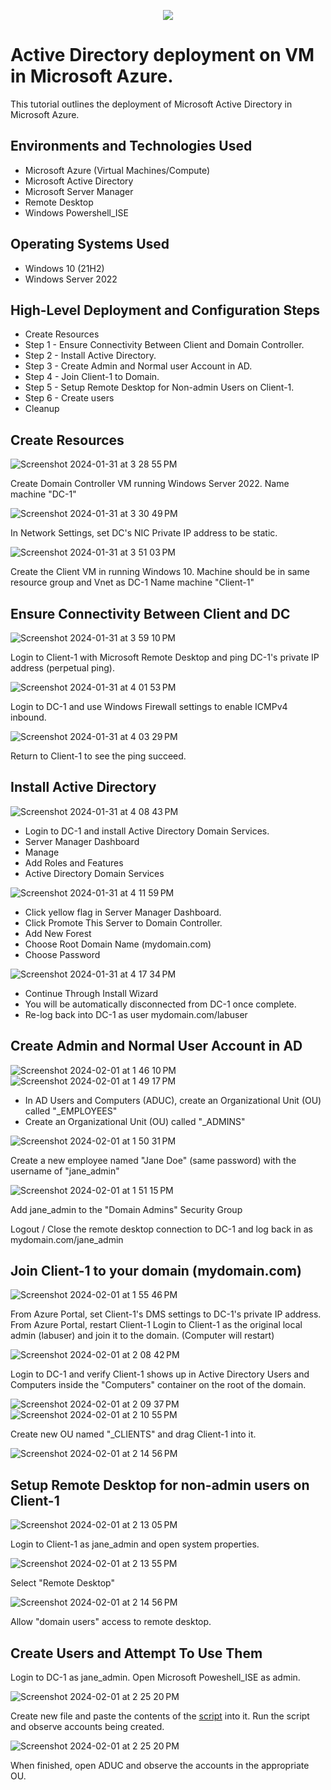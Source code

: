 <p align="center">
<img src=https://logowik.com/content/uploads/images/microsoft-active-directory5035.jpg
</p>

<h1>Active Directory deployment on VM in Microsoft Azure.</h1>

This tutorial outlines the deployment of Microsoft Active Directory in Microsoft Azure. <br />

<h2>Environments and Technologies Used</h2>

- Microsoft Azure (Virtual Machines/Compute)
- Microsoft Active Directory
- Microsoft Server Manager
- Remote Desktop
- Windows Powershell_ISE

<h2>Operating Systems Used </h2>

- Windows 10 (21H2)
- Windows Server 2022

<h2>High-Level Deployment and Configuration Steps</h2>

- Create Resources
- Step 1 - Ensure Connectivity Between Client and Domain Controller.
- Step 2 - Install Active Directory.
- Step 3 - Create Admin and Normal user Account in AD.
- Step 4 - Join Client-1 to Domain.
- Step 5 - Setup Remote Desktop for Non-admin Users on Client-1.
- Step 6 - Create users
- Cleanup

<h2>Create Resources</h2>

![Screenshot 2024-01-31 at 3 28 55 PM](https://github.com/ClayWunder/ActiveDirectory/assets/157168474/1771c987-2730-4ff5-a84f-c06e97c9cfd2)

Create Domain Controller VM running Windows Server 2022. Name machine "DC-1"

![Screenshot 2024-01-31 at 3 30 49 PM](https://github.com/ClayWunder/ActiveDirectory/assets/157168474/47bda364-2e10-483f-8d21-76bf34228f94)

In Network Settings, set DC's NIC Private IP address to be static.

![Screenshot 2024-01-31 at 3 51 03 PM](https://github.com/ClayWunder/ActiveDirectory/assets/157168474/27ab1cbd-536c-485f-92de-c7e03a53e7d4)

Create the Client VM in running Windows 10. Machine should be in same resource group and Vnet as DC-1 Name machine "Client-1"

<h2>Ensure Connectivity Between Client and DC</h2>

![Screenshot 2024-01-31 at 3 59 10 PM](https://github.com/ClayWunder/ActiveDirectory/assets/157168474/9c478fd2-7f16-4a48-b91e-c6da803ee1f4)

Login to Client-1 with Microsoft Remote Desktop and ping DC-1's private IP address (perpetual ping).

![Screenshot 2024-01-31 at 4 01 53 PM](https://github.com/ClayWunder/ActiveDirectory/assets/157168474/7848a6ea-dc6d-4ef3-916e-b11d30e83f03)

Login to DC-1 and use Windows Firewall settings to enable ICMPv4 inbound.

![Screenshot 2024-01-31 at 4 03 29 PM](https://github.com/ClayWunder/ActiveDirectory/assets/157168474/3e18791e-d2c1-4764-9d5a-22718ac329f3)

Return to Client-1 to see the ping succeed.

<h2>Install Active Directory</h2>

![Screenshot 2024-01-31 at 4 08 43 PM](https://github.com/ClayWunder/ActiveDirectory/assets/157168474/01b880d7-03a2-4b13-907d-07323c2d440d)

- Login to DC-1 and install Active Directory Domain Services. 
- Server Manager Dashboard
- Manage
- Add Roles and Features
- Active Directory Domain Services

![Screenshot 2024-01-31 at 4 11 59 PM](https://github.com/ClayWunder/ActiveDirectory/assets/157168474/28d20517-7c7e-4663-8814-9663664a356f)

- Click yellow flag in Server Manager Dashboard.
- Click Promote This Server to Domain Controller.
- Add New Forest
- Choose Root Domain Name (mydomain.com)
- Choose Password

![Screenshot 2024-01-31 at 4 17 34 PM](https://github.com/ClayWunder/ActiveDirectory/assets/157168474/06fa5fc9-b9e3-44ca-9f5f-a6981cc13f94)

- Continue Through Install Wizard
- You will be automatically disconnected from DC-1 once complete.
- Re-log back into DC-1 as user mydomain.com/labuser

<h2>Create Admin and Normal User Account in AD</h2>

![Screenshot 2024-02-01 at 1 46 10 PM](https://github.com/ClayWunder/ActiveDirectory/assets/157168474/dc036758-34e5-4cb5-a6d9-2eb0972ab2c7)
![Screenshot 2024-02-01 at 1 49 17 PM](https://github.com/ClayWunder/ActiveDirectory/assets/157168474/d8c7a083-d289-48e6-af06-ededb71103fa)

- In AD Users and Computers (ADUC), create an Organizational Unit (OU) called "_EMPLOYEES"
- Create an Organizational Unit (OU) called "_ADMINS"

![Screenshot 2024-02-01 at 1 50 31 PM](https://github.com/ClayWunder/ActiveDirectory/assets/157168474/071e4efa-74b2-4d6f-9dc5-e33b45f91d30)

Create a new employee named "Jane Doe" (same password) with the username of "jane_admin"

![Screenshot 2024-02-01 at 1 51 15 PM](https://github.com/ClayWunder/ActiveDirectory/assets/157168474/a6d8807a-f44e-48c7-b25f-5d44565b45b2)

Add jane_admin to the "Domain Admins" Security Group

Logout / Close the remote desktop connection to DC-1 and log back in as mydomain.com/jane_admin

<h2>Join Client-1 to your domain (mydomain.com)</h2>

![Screenshot 2024-02-01 at 1 55 46 PM](https://github.com/ClayWunder/ActiveDirectory/assets/157168474/b8ab0704-9775-4415-acde-53ccfda3a798)

From Azure Portal, set Client-1's DMS settings to DC-1's private IP address.
From Azure Portal, restart Client-1
Login to Client-1 as the original local admin (labuser) and join it to the domain. (Computer will restart)

![Screenshot 2024-02-01 at 2 08 42 PM](https://github.com/ClayWunder/ActiveDirectory/assets/157168474/79af385e-8d60-4d5e-8ef0-d01ed193b03e)

Login to DC-1 and verify Client-1 shows up in Active Directory Users and Computers inside the "Computers" container on the root of the domain.

![Screenshot 2024-02-01 at 2 09 37 PM](https://github.com/ClayWunder/ActiveDirectory/assets/157168474/9733552e-ea9e-4214-a5e0-79d9b4c792f7)
![Screenshot 2024-02-01 at 2 10 55 PM](https://github.com/ClayWunder/ActiveDirectory/assets/157168474/54325a4d-82b8-435b-ae3a-0bb72ae392a7)

Create new OU named "_CLIENTS" and drag Client-1 into it.

![Screenshot 2024-02-01 at 2 14 56 PM](https://github.com/ClayWunder/ActiveDirectory/assets/157168474/b48a3687-2a09-4e6a-9f49-3be461f2a2c1)

<h2>Setup Remote Desktop for non-admin users on Client-1</h2>

![Screenshot 2024-02-01 at 2 13 05 PM](https://github.com/ClayWunder/ActiveDirectory/assets/157168474/3c281e4e-1b4c-4902-83c8-b101eae8d33e)

Login to Client-1 as jane_admin and open system properties.

![Screenshot 2024-02-01 at 2 13 55 PM](https://github.com/ClayWunder/ActiveDirectory/assets/157168474/445288b0-385e-4431-abcf-d85571768819)

Select "Remote Desktop"

![Screenshot 2024-02-01 at 2 14 56 PM](https://github.com/ClayWunder/ActiveDirectory/assets/157168474/faca5e2c-73c3-46db-95e5-89404b1c2803)

Allow "domain users" access to remote desktop.

<h2>Create Users and Attempt To Use Them</h2>

Login to DC-1 as jane_admin.
Open Microsoft Poweshell_ISE as admin.

![Screenshot 2024-02-01 at 2 25 20 PM](https://github.com/ClayWunder/ActiveDirectory/assets/157168474/ad88ad76-267f-4708-9f3c-99eeb65d7a4a)

Create new file and paste the contents of the [script](https://github.com/ClayWunder/create-users-in-AD-script) into it.
Run the script and observe accounts being created. 

![Screenshot 2024-02-01 at 2 25 20 PM](https://github.com/ClayWunder/ActiveDirectory/assets/157168474/0e289c46-602d-4617-a9f7-19afe817cc89)

When finished, open ADUC and observe the accounts in the appropriate OU.
